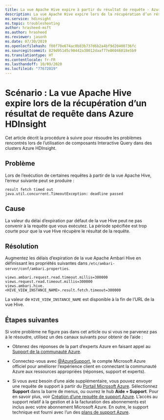 ```yaml
---
title: La vue Apache Hive expire à partir du résultat de requête - Azure HDInsight
description: La vue Apache Hive expire lors de la récupération d’un résultat de requête dans Azure HDInsight
ms.service: hdinsight
ms.topic: troubleshooting
author: hrasheed-msft
ms.author: hrasheed
ms.reviewer: jasonh
ms.date: 07/30/2019
ms.openlocfilehash: f00f70e674ac0b83b737d6b2a4bf9d20400736fc
ms.sourcegitcommit: 829d951d5c90442a38012daaf77e86046018e5b9
ms.translationtype: HT
ms.contentlocale: fr-FR
ms.lasthandoff: 10/09/2020
ms.locfileid: "77672019"
---
```

# <a name="scenario-apache-hive-view-times-out-when-fetching-a-query-result-in-azure-hdinsight"></a>Scénario : La vue Apache Hive expire lors de la récupération d’un résultat de requête dans Azure HDInsight

Cet article décrit la procédure à suivre pour résoudre les problèmes rencontrés lors de l’utilisation de composants Interactive Query dans des clusters Azure HDInsight.

## <a name="issue"></a>Problème

Lors de l’exécution de certaines requêtes à partir de la vue Apache Hive, l’erreur suivante peut se produire :

```
result fetch timed out
java.util.concurrent.TimeoutException: deadline passed
```

## <a name="cause"></a>Cause

La valeur du délai d’expiration par défaut de la vue Hive peut ne pas convenir à la requête que vous exécutez. La période spécifiée est trop courte pour que la vue Hive récupère le résultat de la requête.

## <a name="resolution"></a>Résolution

Augmentez les délais d’expiration de la vue Apache Ambari Hive en définissant les propriétés suivantes dans `/etc/ambari-server/conf/ambari.properties`.

```
views.ambari.request.read.timeout.millis=300000
views.request.read.timeout.millis=300000
views.ambari.hive.<HIVE_VIEW_INSTANCE_NAME>.result.fetch.timeout=300000
```

La valeur de `HIVE_VIEW_INSTANCE_NAME` est disponible à la fin de l’URL de la vue Hive.

## <a name="next-steps"></a>Étapes suivantes

Si votre problème ne figure pas dans cet article ou si vous ne parvenez pas à le résoudre, utilisez un des canaux suivants pour obtenir de l’aide :

* Obtenez des réponses de la part d’experts Azure en faisant appel au [Support de la communauté Azure](https://azure.microsoft.com/support/community/).

* Connectez-vous avec [@AzureSupport](https://twitter.com/azuresupport), le compte Microsoft Azure officiel pour améliorer l’expérience client en connectant la communauté Azure aux ressources appropriées (réponses, support et experts).

* Si vous avez besoin d’une aide supplémentaire, vous pouvez envoyer une requête de support à partir du [Portail Microsoft Azure](https://portal.azure.com/?#blade/Microsoft_Azure_Support/HelpAndSupportBlade/). Sélectionnez **Support** dans la barre de menus, ou ouvrez le hub **Aide + Support**. Pour en savoir plus, voir [Création d’une requête de support Azure](https://docs.microsoft.com/azure/azure-portal/supportability/how-to-create-azure-support-request). L’accès au support relatif à la gestion et à la facturation des abonnements est inclus avec votre abonnement Microsoft Azure. En outre, le support technique est fourni avec l’un des [plans de support Azure](https://azure.microsoft.com/support/plans/).

